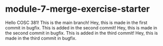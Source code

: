 # module-7-merge-exercise-starter
Hello COSC 381! This is the main branch! 
Hey, this is made in the first commit in bugfix.
This is added in the second commit!
Hey, this is made in the second commit in bugfix.
This is added in the third commit!
Hey, this is made in the third commit in bugfix.
